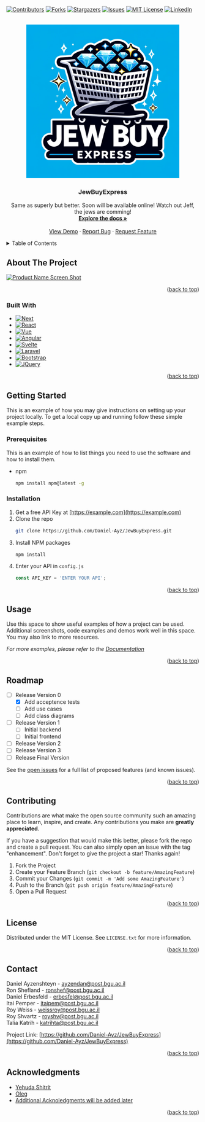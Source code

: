 <!-- Improved compatibility of back to top link: See: https://github.com/othneildrew/Best-README-Template/pull/73 -->
<a name="readme-top"></a>
<!--
*** Thanks for checking out the Best-README-Template. If you have a suggestion
*** that would make this better, please fork the repo and create a pull request
*** or simply open an issue with the tag "enhancement".
*** Don't forget to give the project a star!
*** Thanks again! Now go create something AMAZING! :D
-->



<!-- PROJECT SHIELDS -->
<!--
*** I'm using markdown "reference style" links for readability.
*** Reference links are enclosed in brackets [ ] instead of parentheses ( ).
*** See the bottom of this document for the declaration of the reference variables
*** for contributors-url, forks-url, etc. This is an optional, concise syntax you may use.
*** https://www.markdownguide.org/basic-syntax/#reference-style-links
-->
[![Contributors][contributors-shield]][contributors-url]
[![Forks][forks-shield]][forks-url]
[![Stargazers][stars-shield]][stars-url]
[![Issues][issues-shield]][issues-url]
[![MIT License][license-shield]][license-url]
[![LinkedIn][linkedin-shield]][linkedin-url]



<!-- PROJECT LOGO -->
<br />
<div align="center">
  <a href="https://github.com/Daniel-Ayz/JewBuyExpress">
    <img src="images/JewBuyExpress-logo.webp" alt="Logo" width="400" height="400">
  </a>

<h3 align="center">JewBuyExpress</h3>

  <p align="center">
    Same as superly but better. Soon will be available online! Watch out Jeff, the jews are comming!
    <br />
    <a href="https://github.com/Daniel-Ayz/JewBuyExpress/tree/main/docs"><strong>Explore the docs »</strong></a>
    <br />
    <br />
    <a href="https://github.com/Daniel-Ayz/JewBuyExpress">View Demo</a>
    ·
    <a href="https://github.com/Daniel-Ayz/JewBuyExpress/issues/new?labels=bug&template=bug-report---.md">Report Bug</a>
    ·
    <a href="https://github.com/Daniel-Ayz/JewBuyExpress/issues/new?labels=enhancement&template=feature-request---.md">Request Feature</a>
  </p>
</div>



<!-- TABLE OF CONTENTS -->
<details>
  <summary>Table of Contents</summary>
  <ol>
    <li>
      <a href="#about-the-project">About The Project</a>
      <ul>
        <li><a href="#built-with">Built With</a></li>
      </ul>
    </li>
    <li>
      <a href="#getting-started">Getting Started</a>
      <ul>
        <li><a href="#prerequisites">Prerequisites</a></li>
        <li><a href="#installation">Installation</a></li>
      </ul>
    </li>
    <li><a href="#usage">Usage</a></li>
    <li><a href="#roadmap">Roadmap</a></li>
    <li><a href="#contributing">Contributing</a></li>
    <li><a href="#license">License</a></li>
    <li><a href="#contact">Contact</a></li>
    <li><a href="#acknowledgments">Acknowledgments</a></li>
  </ol>
</details>



<!-- ABOUT THE PROJECT -->
## About The Project

[![Product Name Screen Shot][product-screenshot]](https://example.com)

<p align="right">(<a href="#readme-top">back to top</a>)</p>


### Built With

* [![Next][Next.js]][Next-url]
* [![React][React.js]][React-url]
* [![Vue][Vue.js]][Vue-url]
* [![Angular][Angular.io]][Angular-url]
* [![Svelte][Svelte.dev]][Svelte-url]
* [![Laravel][Laravel.com]][Laravel-url]
* [![Bootstrap][Bootstrap.com]][Bootstrap-url]
* [![JQuery][JQuery.com]][JQuery-url]

<p align="right">(<a href="#readme-top">back to top</a>)</p>



<!-- GETTING STARTED -->
## Getting Started

This is an example of how you may give instructions on setting up your project locally.
To get a local copy up and running follow these simple example steps.

### Prerequisites

This is an example of how to list things you need to use the software and how to install them.
* npm
  ```sh
  npm install npm@latest -g
  ```

### Installation

1. Get a free API Key at [https://example.com](https://example.com)
2. Clone the repo
   ```sh
   git clone https://github.com/Daniel-Ayz/JewBuyExpress.git
   ```
3. Install NPM packages
   ```sh
   npm install
   ```
4. Enter your API in `config.js`
   ```js
   const API_KEY = 'ENTER YOUR API';
   ```

<p align="right">(<a href="#readme-top">back to top</a>)</p>



<!-- USAGE EXAMPLES -->
## Usage

Use this space to show useful examples of how a project can be used. Additional screenshots, code examples and demos work well in this space. You may also link to more resources.

_For more examples, please refer to the [Documentation](https://github.com/Daniel-Ayz/JewBuyExpress/tree/main/docs)_

<p align="right">(<a href="#readme-top">back to top</a>)</p>



<!-- ROADMAP -->
## Roadmap

- [ ] Release Version 0
    - [X] Add acceptence tests
    - [ ] Add use cases
    - [ ] Add class diagrams
- [ ] Release Version 1
    - [ ] Initial backend
    - [ ] Initial frontend
- [ ] Release Version 2
- [ ] Release Version 3
- [ ] Release Final Version

See the [open issues](https://github.com/Daniel-Ayz/JewBuyExpress/issues) for a full list of proposed features (and known issues).

<p align="right">(<a href="#readme-top">back to top</a>)</p>



<!-- CONTRIBUTING -->
## Contributing

Contributions are what make the open source community such an amazing place to learn, inspire, and create. Any contributions you make are **greatly appreciated**.

If you have a suggestion that would make this better, please fork the repo and create a pull request. You can also simply open an issue with the tag "enhancement".
Don't forget to give the project a star! Thanks again!

1. Fork the Project
2. Create your Feature Branch (`git checkout -b feature/AmazingFeature`)
3. Commit your Changes (`git commit -m 'Add some AmazingFeature'`)
4. Push to the Branch (`git push origin feature/AmazingFeature`)
5. Open a Pull Request

<p align="right">(<a href="#readme-top">back to top</a>)</p>



<!-- LICENSE -->
## License

Distributed under the MIT License. See `LICENSE.txt` for more information.

<p align="right">(<a href="#readme-top">back to top</a>)</p>



<!-- CONTACT -->
## Contact

Daniel Ayzenshteyn - ayzendan@post.bgu.ac.il  
Ron Shefland - ronshef@post.bgu.ac.il  
Daniel Erbesfeld - erbesfel@post.bgu.ac.il  
Itai Pemper - itaipem@post.bgu.ac.il  
Roy Weiss - weissroy@post.bgu.ac.il  
Roy Shvartz - royshv@post.bgu.ac.il  
Talia Katrih - katrihta@post.bgu.ac.il

Project Link: [https://github.com/Daniel-Ayz/JewBuyExpress](https://github.com/Daniel-Ayz/JewBuyExpress)

<p align="right">(<a href="#readme-top">back to top</a>)</p>



<!-- ACKNOWLEDGMENTS -->
## Acknowledgments

* [Yehuda Shitrit]()
* [Oleg]()
* [Additional Acknoledgments will be added later]()

<p align="right">(<a href="#readme-top">back to top</a>)</p>



<!-- MARKDOWN LINKS & IMAGES -->
<!-- https://www.markdownguide.org/basic-syntax/#reference-style-links -->
[contributors-shield]: https://img.shields.io/github/contributors/Daniel-Ayz/JewBuyExpress.svg?style=for-the-badge
[contributors-url]: https://github.com/Daniel-Ayz/JewBuyExpress/graphs/contributors
[forks-shield]: https://img.shields.io/github/forks/Daniel-Ayz/JewBuyExpress.svg?style=for-the-badge
[forks-url]: https://github.com/Daniel-Ayz/JewBuyExpress/network/members
[stars-shield]: https://img.shields.io/github/stars/Daniel-Ayz/JewBuyExpress.svg?style=for-the-badge
[stars-url]: https://github.com/Daniel-Ayz/JewBuyExpress/stargazers
[issues-shield]: https://img.shields.io/github/issues/Daniel-Ayz/JewBuyExpress.svg?style=for-the-badge
[issues-url]: https://github.com/Daniel-Ayz/JewBuyExpress/issues
[license-shield]: https://img.shields.io/github/license/Daniel-Ayz/JewBuyExpress.svg?style=for-the-badge
[license-url]: https://github.com/Daniel-Ayz/JewBuyExpress/blob/master/LICENSE.txt
[linkedin-shield]: https://img.shields.io/badge/-LinkedIn-black.svg?style=for-the-badge&logo=linkedin&colorB=555
[linkedin-url]: https://linkedin.com/in/linkedin_username
[product-screenshot]: images/screenshot.png
[Next.js]: https://img.shields.io/badge/next.js-000000?style=for-the-badge&logo=nextdotjs&logoColor=white
[Next-url]: https://nextjs.org/
[React.js]: https://img.shields.io/badge/React-20232A?style=for-the-badge&logo=react&logoColor=61DAFB
[React-url]: https://reactjs.org/
[Vue.js]: https://img.shields.io/badge/Vue.js-35495E?style=for-the-badge&logo=vuedotjs&logoColor=4FC08D
[Vue-url]: https://vuejs.org/
[Angular.io]: https://img.shields.io/badge/Angular-DD0031?style=for-the-badge&logo=angular&logoColor=white
[Angular-url]: https://angular.io/
[Svelte.dev]: https://img.shields.io/badge/Svelte-4A4A55?style=for-the-badge&logo=svelte&logoColor=FF3E00
[Svelte-url]: https://svelte.dev/
[Laravel.com]: https://img.shields.io/badge/Laravel-FF2D20?style=for-the-badge&logo=laravel&logoColor=white
[Laravel-url]: https://laravel.com
[Bootstrap.com]: https://img.shields.io/badge/Bootstrap-563D7C?style=for-the-badge&logo=bootstrap&logoColor=white
[Bootstrap-url]: https://getbootstrap.com
[JQuery.com]: https://img.shields.io/badge/jQuery-0769AD?style=for-the-badge&logo=jquery&logoColor=white
[JQuery-url]: https://jquery.com 
